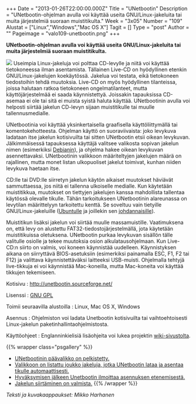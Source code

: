 +++
Date = "2013-01-26T22:00:00.000Z"
Title = "UNetbootin"
Description = "UNetbootin-ohjelman avulla voi käyttää useita GNU/Linux-jakeluita tai muita järjestelmiä suoraan muistitikulta."
Week = "3x05"
Number = "109"
Alustat = ["Linux","Windows","Mac OS X"]
Tagit = []
Type = "post"
Author = ""
Pageimage = "valo109-unetbootin.png"
+++


**UNetbootin-ohjelman avulla voi käyttää useita GNU/Linux-jakeluita tai
muita järjestelmiä suoraan muistitikulta.**

![ ](/images/valo109-unetbootin.png "fig:valo109-unetbootin.png") Useimpia
Linux-jakeluja voi polttaa CD-levylle ja niitä voi käyttää tietokoneessa
ilman asentamista. Tällainen Live-CD on hyödyllinen etenkin
GNU/Linux-jakelujen koekäytössä. Jakelua voi testata, eikä tietokoneen
tiedostoihin tehdä muutoksia. Live-CD on myös hyödyllinen tilanteissa,
joissa halutaan ratkoa tietokoneen ongelmatilanteet, mutta
käyttöjärjestelmää ei saada käynnistettyä. Joissakin tapauksissa
CD-asemaa ei ole tai sitä ei muista syistä haluta käyttää. UNetbootinin
avulla voi helposti siirtää jakelun CD-levyn sijaan muistitikulle tai
muulle tallennusmedialle.

UNetbootinia voi käyttää yksinkertaisella graafisella käyttöliittymällä
tai komentokehotteesta. Ohjelman käyttö on suoraviivaista: joko levykuva
ladataan itse jakelun kotisivuilta tai sitten UNetbootin etsii oikean
levykuvan. Jälkimmäisessä tapauksessa käyttäjä valitsee valikosta
sopivan jakelun nimen (esimerkiksi
[Debianin](Debian_GNU/Linux)), ja ohjelma hakee oikean
levykuvan asennettavaksi. UNetbootinin valikkoon määriteltyjen jakelujen
määrä on rajallinen, mutta monet listan ulkopuoliset jakelut toimivat,
kunhan niiden levykuva haetaan itse.

CD:lle tai DVD:lle siirretyn jakelun käytön aikaiset muutokset häviävät
sammuttaessa, jos niitä ei tallenna ulkoiselle medialle. Kun käytetään
muistitikkua, muutokset on tiettyjen jakelujen kanssa mahdollista
tallentaa käytössä olevalle tikulle. Tähän tarkoitukseen UNetbootinin
alareunassa on levytilan määrittelyyn tarkoitettu kenttä. Se soveltuu
vain tietyille GNU/Linux-jakeluille
([Ubuntulle](Ubuntu_12.04) ja joillekin sen
[johdannaisille](Bodhi_Linux)).

Muistitikun lisäksi jakelun voi siirtää muulle massamuistille.
Vaatimuksena on, että levy on alustettu FAT32-tiedostojärjestelmällä,
jota käytetään muistitikuissa oletuksena. UNetbootin purkaa levykuvan
sisällön tälle valitulle osiolle ja tekee muutoksia osion
alkulatausohjelmaan. Kun Live-CD:n siirto on valmis, voi koneen
käynnistää uudelleen. Käynnistyksen aikana on siirryttävä
BIOS-asetuksiin (esimerkiksi painamalla ESC, F1, F2 tai F12) ja
valittava käynnistettäväksi laitteeksi USB-muisti. Ohjelmalla tehtyjä
live-tikkuja ei voi käynnistää Mac-koneilla, mutta Mac-koneita voi
käyttää tikkujen tekemiseen.

Kotisivu
:   <http://unetbootin.sourceforge.net/>

Lisenssi
:   [GNU GPL](GNU_GPL)

Toimii seuraavilla alustoilla
:   Linux, Mac OS X, Windows

Asennus
:   Ohjelmiston voi ladata Unetbootin kotisivuilta tai vaihtoehtoisesti
    Linux-jakelun paketinhallintaohjelmistosta.

Käyttöohjeet
:   Englanninkielisiä lisäohjeita voi lukea projektin
    [wiki-sivustolta](http://sourceforge.net/apps/trac/unetbootin/wiki).

{{% wrapper class="psgallery" %}}
-   [UNetbootinin päävalikko on pelkistetty.](/images/Unetbootin-1.png)
-   [Valikkoon on listattu joukko jakeluja, jotka UNetbootin lataa ja asentaa tikulle automaattisesti.](/images/Unetbootin-2.png)
-   [Hyväksymisen jälkeen Unetbootin ilmoittaa asennuksen etenemisestä.](/images/Unetbootin-3.png)
-   [Jakelun siirtäminen on valmista.](/images/Unetbootin-4.png)
{{% /wrapper %}}

*Teksti ja kuvakaappaukset: Mikko Harhanen* <br />


